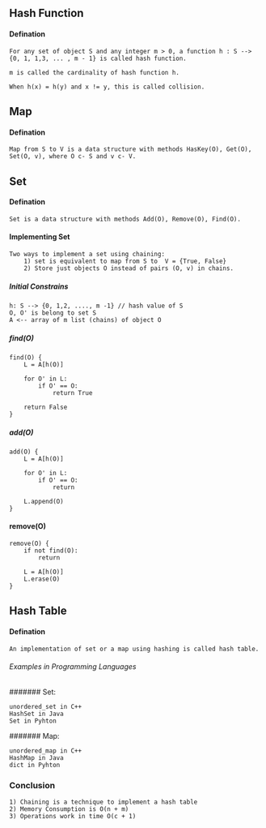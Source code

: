 ## Hash Function

#### Defination
	For any set of object S and any integer m > 0, a function h : S --> {0, 1, 1,3, ... , m - 1} is called hash function.

	m is called the cardinality of hash function h.

	When h(x) = h(y) and x != y, this is called collision.


## Map

#### Defination
	Map from S to V is a data structure with methods HasKey(O), Get(O), Set(O, v), where O c- S and v c- V.


## Set

#### Defination
	Set is a data structure with methods Add(O), Remove(O), Find(O).

#### Implementing Set

	Two ways to implement a set using chaining:
		1) set is equivalent to map from S to  V = {True, False}
		2) Store just objects O instead of pairs (O, v) in chains.

##### Initial Constrains

	h: S --> {0, 1,2, ...., m -1} // hash value of S
	O, O' is belong to set S
	A <-- array of m list (chains) of object O

##### find(O)

	find(O) {
		L = A[h(O)]

		for O' in L:
			if O' == O:
				return True

		return False
	}

##### add(O)

	add(O) {
		L = A[h(O)]

		for O' in L:
			if O' == O:
				return

		L.append(O)
	}

#### remove(O)

	remove(O) {
		if not find(O):
			return

		L = A[h(O)]
		L.erase(O)
	}


## Hash Table

#### Defination

	An implementation of set or a map using hashing is called hash table.

###### Examples in Programming Languages

####### Set:

	unordered_set in C++
	HashSet in Java
	Set in Pyhton

####### Map:

	unordered_map in C++
	HashMap in Java
	dict in Pyhton

### Conclusion

	1) Chaining is a technique to implement a hash table
	2) Memory Consumption is O(n + m)
	3) Operations work in time O(c + 1)